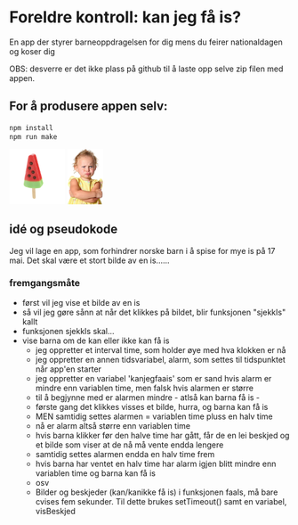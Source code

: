 # Foreldre kontroll: kan jeg få is?
En app der styrer barneoppdragelsen for dig mens du feirer nationaldagen og koser dig 

OBS: desverre er det ikke plass på github til å laste opp selve zip filen med appen. 

## For å produsere appen selv:

```
npm install
npm run make 
```

<img src='./public/assets/is.png' height=100>
<img src='./public/assets/barn.webp' height=100>


## idé og pseudokode
Jeg vil lage en app, som forhindrer norske barn i å spise for mye is på 17 mai. Det skal være et stort bilde av en is......

### fremgangsmåte

- først vil jeg vise et bilde av en is
- så vil jeg gøre sånn at når det klikkes på bildet, blir funksjonen "sjekkIs" kallt
- funksjonen sjekkIs skal... 
 - vise barna om de kan eller ikke kan få is 
   - jeg oppretter et interval time, som holder øye med hva klokken er nå 
   - jeg oppretter en annen tidsvariabel, alarm, som settes til tidspunktet når app'en starter
   - jeg oppretter en variabel 'kanjegfaais' som er sand hvis alarm er mindre enn variablen time, men falsk hvis alarmen er større
   - til å begjynne med er alarmen mindre - atlså kan barna få is - 
   - første gang det klikkes visses et bilde, hurra, og barna kan få is
   - MEN samtidig settes alarmen = variablen time pluss en halv time
   - nå er alarm altså større enn variablen time 
   - hvis barna klikker før den halve time har gått, får de en lei beskjed og et bilde som viser at de nå må vente endda lengere
   - samtidig settes alarmen endda en halv time frem
   - hvis barna har ventet en halv time har alarm igjen blitt mindre enn variablen time og barna kan få is
   - osv   
   - Bilder og beskjeder (kan/kanikke få is) i funksjonen faaIs, må bare cvises fem sekunder. Til dette brukes setTimeout() samt en variabel, visBeskjed 

